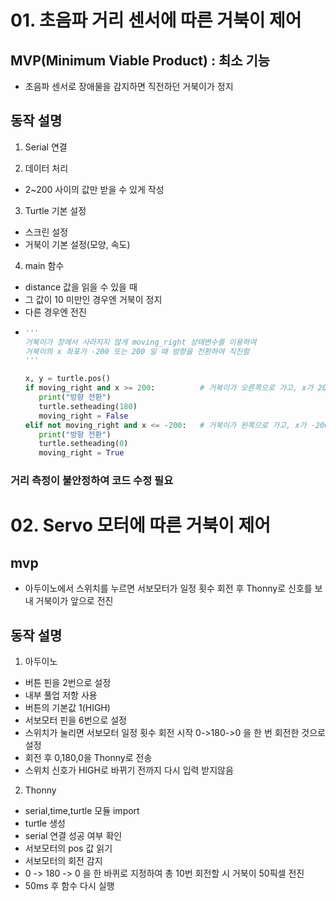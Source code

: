 # 01. 초음파 거리 센서에 따른 거북이 제어

## MVP(Minimum Viable Product) : 최소 기능
- 초음파 센서로 장애물을 감지하면 직전하던 거북이가 정지

## 동작 설명
1. Serial 연결
   
2. 데이터 처리
  - 2~200 사이의 값만 받을 수 있게 작성

3. Turtle 기본 설정
  - 스크린 설정
  - 거북이 기본 설정(모양, 속도)

4. main 함수
  - distance 값을 읽을 수 있을 때
  - 그 값이 10 미만인 경우엔 거북이 정지
  - 다른 경우엔 전진
  - ```python
    '''
    거북이가 창에서 사라지지 않게 moving_right 상태변수를 이용하여
    거북이의 x 좌표가 -200 또는 200 일 때 방향을 전환하여 직진함
    '''
    
    x, y = turtle.pos()
    if moving_right and x >= 200:          # 거북이가 오른쪽으로 가고, x가 200 이상일 때
       print("방향 전환")
       turtle.setheading(180)
       moving_right = False
    elif not moving_right and x <= -200:   # 거북이가 왼쪽으로 가고, x가 -200 이하일 때
       print("방향 전환")
       turtle.setheading(0)
       moving_right = True
    ```


### 거리 측정이 불안정하여 코드 수정 필요

# 02. Servo 모터에 따른 거북이 제어

## mvp
- 아두이노에서 스위치를 누르면 서보모터가 일정 횟수 회전 후 Thonny로 신호를 보내 거북이가 앞으로 전진

## 동작 설명
1. 아두이노
- 버튼 핀을 2번으로 설정
- 내부 풀업 저항 사용
- 버튼의 기본값 1(HIGH)
- 서보모터 핀을 6번으로 설정
- 스위치가 눌리면 서보모터 일정 횟수 회전 시작 0->180->0 을 한 번 회전한 것으로 설정
- 회전 후 0,180,0을 Thonny로 전송
- 스위치 신호가 HIGH로 바뀌기 전까지 다시 입력 받지않음

2. Thonny
- serial,time,turtle 모듈 import
- turtle 생성
- serial 연결 성공 여부 확인
- 서보모터의 pos 값 읽기
- 서보모터의 회전 감지
- 0 -> 180 -> 0 을 한 바퀴로 지정하여 총 10번 회전할 시 거북이 50픽셀 전진
- 50ms 후 함수 다시 실행
